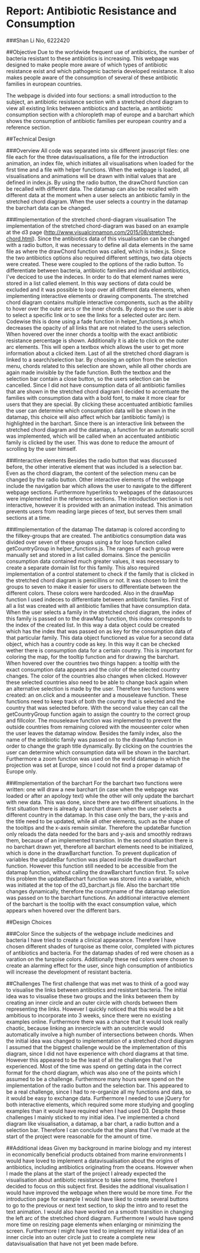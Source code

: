 Report: Antibiotic Resistance and Consumption
==================

###Shan Li Nio, 6222420


##Objective
Due to the worldwide frequent use of antibiotics, the number of bacteria resistant to these antibiotics is increasing. This webpage was designed to make people more aware of which types of antibiotic resistance exist and which pathogenic bacteria developed resistance. It also makes people aware of the consumption of several of these antibiotic families in european countries. 

The webpage is divided into four sections: a small introduction to the subject, an antibiotic resistance section with a stretched chord diagram to view all existing links between antibiotics and bacteria, an antibiotic consumption section with a chloropleth map of europe and a barchart which shows the consumption of antibiotic families per european country and a reference section.


##Technical Design


###Overview
All code was separated into six different javascript files: one file each for the three datavisualisations, a file for the introduction animation, an index file, which initiates all visualisations when loaded for the first time and a file with helper functions.
When the webpage is loaded, all visualisations and animations will be drawn with initial values that are defined in index.js. By using the radio button, the drawChord function can be recalled with different data. The datamap can also be recalled with different data at the moment when a user selects an antibiotic family in the stretched chord diagram. When the user selects a country in the datamap the barchart data can be changed. 

###Implementation of the stretched chord-diagram visualisation
The implementation of the stretched chord-diagram was based on an example at the d3 page (http://www.visualcinnamon.com/2015/08/stretched-chord.html). Since the antibiotics data of this visualisation can be changed with a radio button, it was necessary to define all data elements in the same file as where the drawChord function was called, which is index.js. Since the two antibiotics options also required different settings, two data objects were created. These were coupled to the options of the radio button. To differentiate between bacteria, antibiotic families and individual antibiotics, I've deciced to use the indeces. In order to do that element names were stored in a list called element. In this way sections of data could be excluded and it was possible to loop over all different data elements, when implementing interactive elements or drawing components. The stretched chord diagram contains multiple interactive components, such as the ability to hover over the outer arcs or the inner chords. By doing so the user is able to select a specific link or to see the links for a selected outer arc item. Codewise this is done using a fade function in helper_functions.js which decreases the opacity of all links that are not related to the users selection. When hovered over the inner chords a tooltip with the exact antibiotic resistance percentage is shown. Additionally it is able to click on the outer arc elements. This will open a textbox which allows the user to get more information about a clicked item. Last of all the stretched chord diagram is linked to a search/selection bar. By choosing an option from the selection menu, chords related to this selection are shown, while all other chords are again made invisible by the fade function. Both the textbox and the selection bar contain a close button, so the users selection can be cancelled. Since I did not have consumption data of all antibiotic families that are shown in the stretched chord diagram I decided to accentuate the families with consumption data with a bold font, to make it more clear for users that they are special. By clicking these accentuated antibiotic families the user can determine which consumption data will be shown in the datamap, this choice will also affect which bar (antibiotic family) is highlighted in the barchart. Since there is an interactive link between the stretched chord diagram and the datamap, a function for an automatic scroll was implemented, which will be called when an accentuated antibiotic family is clicked by the user. This was done to reduce the amount of scrolling by the user himself.

###Interactive elements
Besides the radio button that was discussed before, the other interative element that was included is a selection bar. Even as the chord diagram, the content of the selection menu can be changed by the radio button. Other interactive elements of the webpage include the navigation bar which allows the user to navigate to the different webpage sections. Furthermore hyperlinks to webpages of the datasources were implemented in the reference sections. The introduction section is not interactive, however it is provided with an animation instead. This animation prevents users from reading large pieces of text, but serves them small sections at a time.  

###Implementation of the datamap
The datamap is colored according to the fillkey-groups that are created. The antibiotics consumption data was divided over seven of these groups using a for loop function called getCountryGroup in helper_functions.js. The ranges of each group were manually set and stored in a list called domains. Since the penicilin consumption data contained much greater values, it was necessary to create a separate domain list for this family. This also required implementation of a control statement to check if the family that is clicked in the stretched chord diagram is penicillins or not. It was chosen to limit the groups to seven to make it easier for users to differentiate between the different colors. These colors were hardcoded. Also in the drawMap function I used indeces to differentiate between antibiotic families. First of all a list was created with all antibiotic families that have consumption data. When the user selects a family in the stretched chord diagram, the index of this family is passed on to the drawMap function, this index corresponds to the index of the created list. In this way a data object could be created which has the index that was passed on as key for the consumption data of that particular family. This data object functioned as value for a second data object, which has a country code as key. In this way it can be checked wether there is consumption data for a certain country. This is important for coloring the map, for the tooltip function and for drawing the barchart. When hovered over the countries two things happen: a tooltip with the exact consumption data appears and the color of the selected country changes. The color of the countries also changes when clicked. However these selected countries also need to be able to change back again when an alternative selection is made by the user. Therefore two functions were created: an on.click and a mouseenter and a mouseleave function. These functions need to keep track of both the country that is selected and the country that was selected before. With the second value they can call the getCountryGroup function again to assign the country to the correct group and fillcolor. The mouseleave function was implemented to prevent the outside countries from remaining colored with the mouseenter color when the user leaves the datamap window. Besides the family index, also the name of the antibiotic family was passed on to the drawMap function in order to change the graph title dynamically. By clicking on the countries the user can determine which consumption data will be shown in the barchart. Furthermore a zoom function was used on the world datamap in which the projection was set at Europe, since I could not find a proper datamap of Europe only.

###Implementation of the barchart
For the barchart two functions were written: one will draw a new barchart (in case when the webpage was loaded or after an apology text) while the other will only update the barchart with new data. This was done, since there are two different situations. In the first situation there is already a barchart drawn when the user selects a different country in the datamap. In this case only the bars, the y-axis  and the title need to be updated, while all other elements, such as the shape of the tooltips and the x-axis remain similar. Therefore the updateBar function only reloads the data needed for the bars and y-axis and smoothly redraws them, because of an implemented transition. In the second situation there is no barchart drawn yet, therefore all barchart elements need to be initialized, which is done in the drawBarchart function. To prevent duplication of variables the updateBar function was placed inside the drawBarchart function. However this function still needed to be accessible from the datamap function, without calling the drawBarchart function first. To solve this problem the updateBarchart function was stored into a variable, which was initiated at the top of the d3_barchart.js file. Also the barchart title changes dynamically, therefore the countryname of the datamap selection was passed on to the barchart functions. An additional interactive element of the barchart is the tooltip with the exact consumption value, which appears when hovered over the different bars. 

##Design Choices

###Color
Since the subjects of the webpage include medicines and bacteria I have tried to create a clinical appearance. Therefore I have chosen different shades of turqoise as theme color, completed with pictures of antibiotics and bacteria. For the datamap shades of red were chosen as a varation on the turqoise colors. Additionally these red colors were chosen to create an alarming effect for the user, since high consumption of antibiotics will increase the development of resistant bacteria. 

##Challenges
The first challenge that was met was to think of a good way to visualise the links between antibiotics and resistant bacteria. The initial idea was to visualise these two groups and the links between them by creating an inner circle and an outer circle with chords between them representing the links. However I quickly noticed that this would be a bit ambitious to incorporate into 3 weeks, since there were no existing examples online. Furthermore there was a chance that it would look really chaotic, because linking an innercircle with an outercircle would automatically involve a high number of intersections between chords. When the initial idea was changed to implementation of a stretched chord diagram I assumed that the biggest challenge would be the implementation of this diagram, since I did not have experience with chord diagrams at that time. However this appeared to be the least of all the challenges that I've experienced. Most of the time was spend on getting data in the correct format for the chord diagram, which was also one of the points which I assumed to be a challenge. Furthermore many hours were spend on the implementation of the radio button and the selection bar. This appeared to be a real challenge, since I had to re-organize all my functions and data, so it would be easy to exchange data. Furthermore I needed to use jQuery for both interactive elements, which required some more studying and googling examples than it would have required when I had used D3. Despite these challenges I mainly sticked to my initial idea. I've implemented a chord diagram like visualisation, a datamap, a bar chart, a radio button and a selection bar. Therefore I can conclude that the plans that I've made at the start of the project were reasonable for the amount of time. 

##Additional ideas
Given my background in marine biology and my interest in economically beneficial products obtained from marine environments I would have loved to implement a datavisualisation about the origins of antibiotics, including antibiotics originating from the oceans. However when I made the plans at the start of the project I already expected the visualisation about antibiotic resistance to take some time, therefore I decided to focus on this subject first. Besides the additional visualisation I would have improved the webpage when there would be more time. For the introduction page for example I would have liked to create several buttons to go to the previous or next text section, to skip the intro and to reset the text animation. I would also have worked on a smooth transition in changing the left arc of the stretched chord diagram. Furthermore I would have spend more time on resizing page elements when enlarging or minimizing the screen. Furthermore I might have tried to implement my initial idea of an inner circle into an outer circle just to create a complete new datavisualisation that have not yet been made before. 
